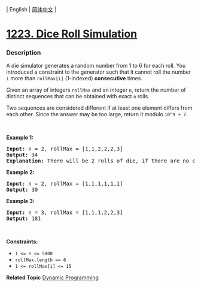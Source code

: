 | English | [简体中文](README.md) |

# [1223. Dice Roll Simulation](https://leetcode-cn.com/problems/dice-roll-simulation)
 ### Description
<p>A die simulator generates a random number from 1 to 6 for each roll.&nbsp;You introduced a constraint to the generator such that it cannot roll the number <code>i</code> more than <code>rollMax[i]</code> (1-indexed) <strong>consecutive</strong> times.&nbsp;</p>

<p>Given an array of integers&nbsp;<code>rollMax</code>&nbsp;and an integer&nbsp;<code>n</code>, return the number of distinct sequences that can be obtained with exact <code>n</code> rolls.</p>

<p>Two sequences are considered different if at least one element differs from each other. Since the answer&nbsp;may be too large,&nbsp;return it modulo <code>10^9 + 7</code>.</p>

<p>&nbsp;</p>
<p><strong>Example 1:</strong></p>

<pre>
<strong>Input:</strong> n = 2, rollMax = [1,1,2,2,2,3]
<strong>Output:</strong> 34
<strong>Explanation:</strong> There will be 2 rolls of die, if there are no constraints on the die, there are 6 * 6 = 36 possible combinations. In this case, looking at rollMax array, the numbers 1 and 2 appear at most once consecutively, therefore sequences (1,1) and (2,2) cannot occur, so the final answer is 36-2 = 34.
</pre>

<p><strong>Example 2:</strong></p>

<pre>
<strong>Input:</strong> n = 2, rollMax = [1,1,1,1,1,1]
<strong>Output:</strong> 30
</pre>

<p><strong>Example 3:</strong></p>

<pre>
<strong>Input:</strong> n = 3, rollMax = [1,1,1,2,2,3]
<strong>Output:</strong> 181
</pre>

<p>&nbsp;</p>
<p><strong>Constraints:</strong></p>

<ul>
	<li><code>1 &lt;= n &lt;= 5000</code></li>
	<li><code>rollMax.length == 6</code></li>
	<li><code>1 &lt;= rollMax[i] &lt;= 15</code></li>
</ul>

**Related Topic**  [Dynamic Programming](https://leetcode-cn.com/tag/dynamic-programming) 